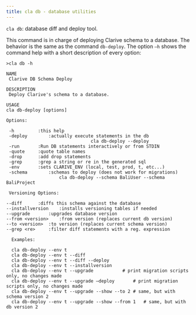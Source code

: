 ```yaml
---
title: cla db - database utilities
---
```


`cla db`: database diff and deploy tool.

This command is in charge of deploying Clarive schema to a database. The behavior is the same as the command `db-deploy`.
The option `–h` shows the command help with a short description of every option:

    >cla db -h

    NAME
     Clarive DB Schema Deploy

    DESCRIPTION
     Deploy Clarive's schema to a database.

    USAGE
    cla db-deploy [options]

    Options:

     -h			:this help
     -deploy		:actually execute statements in the db
                                	cla db-deploy --deploy
     -run		:Run DB statements interactively or from STDIN
     -quote		:quote table names
     -drop		:add drop statements
     -grep		:grep a string or re in the generated sql
     -env		:sets CLARIVE_ENV (local, test, prod, t, etc...)
     -schema		:schemas to deploy (does not work for migrations)
                        cla db-deploy --schema BaliUser --schema BaliProject

     Versioning Options:

    --diff		:diffs this schema against the database
    --installversion	:installs versioning tables if needed
    --upgrade		:upgrades database version
    --from <version>	:from version (replaces current db version)
    --to <version>	:to version (replaces current schema version)
    --grep <re>   	:filter diff statements with a reg. expression

      Examples:

      cla db-deploy --env t
      cla db-deploy --env t --diff
      cla db-deploy --env t --diff --deploy
      cla db-deploy --env t --installversion
      cla db-deploy --env t --upgrade     		# print migration scripts only, no changes made
      cla db-deploy --env t --upgrade –deploy		# print migration scripts only, no changes made
      cla db-deploy --env t --upgrade --show --to 2	# same, but with schema version 2
      cla db-deploy --env t --upgrade --show --from 1   # same, but with db version 2

